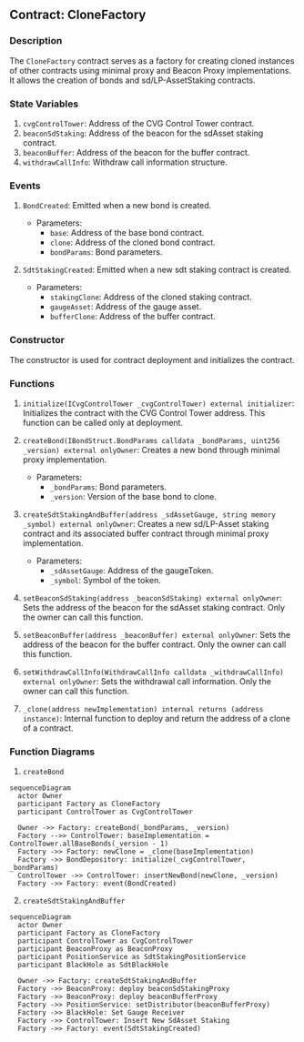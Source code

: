 ## Contract: CloneFactory

### Description

The `CloneFactory` contract serves as a factory for creating cloned instances of other contracts using minimal proxy and Beacon Proxy implementations.
It allows the creation of bonds and sd/LP-AssetStaking contracts.

### State Variables

1. `cvgControlTower`: Address of the CVG Control Tower contract.
2. `beaconSdStaking`: Address of the beacon for the sdAsset staking contract.
3. `beaconBuffer`: Address of the beacon for the buffer contract.
4. `withdrawCallInfo`: Withdraw call information structure.

### Events

1. `BondCreated`: Emitted when a new bond is created.

   - Parameters:
     - `base`: Address of the base bond contract.
     - `clone`: Address of the cloned bond contract.
     - `bondParams`: Bond parameters.

2. `SdtStakingCreated`: Emitted when a new sdt staking contract is created.
   - Parameters:
     - `stakingClone`: Address of the cloned staking contract.
     - `gaugeAsset`: Address of the gauge asset.
     - `bufferClone`: Address of the buffer contract.

### Constructor

The constructor is used for contract deployment and initializes the contract.

### Functions

1. `initialize(ICvgControlTower _cvgControlTower) external initializer`: Initializes the contract with the CVG Control Tower address. This function can be called only at deployment.

2. `createBond(IBondStruct.BondParams calldata _bondParams, uint256 _version) external onlyOwner`: Creates a new bond through minimal proxy implementation.

   - Parameters:
     - `_bondParams`: Bond parameters.
     - `_version`: Version of the base bond to clone.

3. `createSdtStakingAndBuffer(address _sdAssetGauge, string memory _symbol) external onlyOwner`: Creates a new sd/LP-Asset staking contract and its associated buffer contract through minimal proxy implementation.

   - Parameters:
     - `_sdAssetGauge`: Address of the gaugeToken.
     - `_symbol`: Symbol of the token.

4. `setBeaconSdStaking(address _beaconSdStaking) external onlyOwner`: Sets the address of the beacon for the sdAsset staking contract. Only the owner can call this function.

5. `setBeaconBuffer(address _beaconBuffer) external onlyOwner`: Sets the address of the beacon for the buffer contract. Only the owner can call this function.

6. `setWithdrawCallInfo(WithdrawCallInfo calldata _withdrawCallInfo) external onlyOwner`: Sets the withdrawal call information. Only the owner can call this function.

7. `_clone(address newImplementation) internal returns (address instance)`: Internal function to deploy and return the address of a clone of a contract.

### Function Diagrams

1. `createBond`

```mermaid
sequenceDiagram
  actor Owner
  participant Factory as CloneFactory
  participant ControlTower as CvgControlTower

  Owner ->> Factory: createBond(_bondParams, _version)
  Factory -->> ControlTower: baseImplementation = ControlTower.allBaseBonds(_version - 1)
  Factory ->> Factory: newClone = _clone(baseImplementation)
  Factory ->> BondDepository: initialize(_cvgControlTower, _bondParams)
  ControlTower ->> ControlTower: insertNewBond(newClone, _version)
  Factory ->> Factory: event(BondCreated)
```

2. `createSdtStakingAndBuffer`

```mermaid
sequenceDiagram
  actor Owner
  participant Factory as CloneFactory
  participant ControlTower as CvgControlTower
  participant BeaconProxy as BeaconProxy
  participant PositionService as SdtStakingPositionService
  participant BlackHole as SdtBlackHole

  Owner ->> Factory: createSdtStakingAndBuffer
  Factory ->> BeaconProxy: deploy beaconSdStakingProxy
  Factory ->> BeaconProxy: deploy beaconBufferProxy
  Factory ->> PositionService: setDistributor(beaconBufferProxy)
  Factory ->> BlackHole: Set Gauge Receiver
  Factory ->> ControlTower: Insert New SdAsset Staking
  Factory ->> Factory: event(SdtStakingCreated)
```
